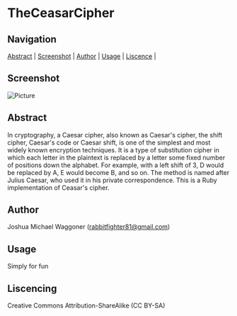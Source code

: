 TheCeasarCipher
===============
Navigation
-----------
[Abstract](#abstract) |
[Screenshot](#screenshot) |
[Author](#author) |
[Usage](#usage) | 
[Liscence](#liscence) | 

 

Screenshot
----------
![Picture](http://rabbitfighter.net/wp-content/uploads/2014/09/encryption.png)

Abstract
--------
In cryptography, a Caesar cipher, also known as Caesar's cipher, the shift cipher, Caesar's code or Caesar shift, is one of the simplest and most widely known encryption techniques. It is a type of substitution cipher in which each letter in the plaintext is replaced by a letter some fixed number of positions down the alphabet. For example, with a left shift of 3, D would be replaced by A, E would become B, and so on. The method is named after Julius Caesar, who used it in his private correspondence. This is a Ruby implementation of Ceasar's cipher. 

Author
------
Joshua Michael Waggoner (rabbitfighter81@gmail.com)

Usage
-----
Simply for fun

Liscencing
----------
Creative Commons Attribution-ShareAlike (CC BY-SA)

